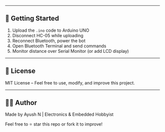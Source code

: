 
---

## 🔧 Getting Started

1. Upload the `.ino` code to Arduino UNO
2. Disconnect HC-05 while uploading
3. Reconnect Bluetooth, power the bot
4. Open Bluetooth Terminal and send commands
5. Monitor distance over Serial Monitor (or add LCD display)

---



## 📜 License

MIT License – Feel free to use, modify, and improve this project.

---

## 🙋‍♂️ Author

Made by Ayush N | Electronics & Embedded Hobbyist

Feel free to ⭐ star this repo or fork it to improve!
